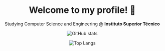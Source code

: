 <div align="center">

# Welcome to my profile! 👋
  
Studying Computer Science and Engineering @ <strong>Instituto Superior Técnico</strong>
  
![GitHub stats](https://github-readme-stats.vercel.app/api?username=rodrigoFfreire&show_icons=true&locale=en&theme=gotham&count_private=true)

![Top Langs](https://github-readme-stats.vercel.app/api/top-langs?username=rodrigoFfreire&show_icons=true&locale=en&layout=compact&theme=gotham&hide=makefile)

</div>
